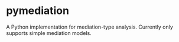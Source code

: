 # pymediation
A Python implementation for mediation-type analysis. Currently only supports simple mediation models.

